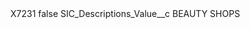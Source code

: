 <?xml version="1.0" encoding="UTF-8"?>
<CustomMetadata xmlns="http://soap.sforce.com/2006/04/metadata" xmlns:xsi="http://www.w3.org/2001/XMLSchema-instance" xmlns:xsd="http://www.w3.org/2001/XMLSchema">
    <label>X7231</label>
    <protected>false</protected>
    <values>
        <field>SIC_Descriptions_Value__c</field>
        <value xsi:type="xsd:string">BEAUTY SHOPS</value>
    </values>
</CustomMetadata>
